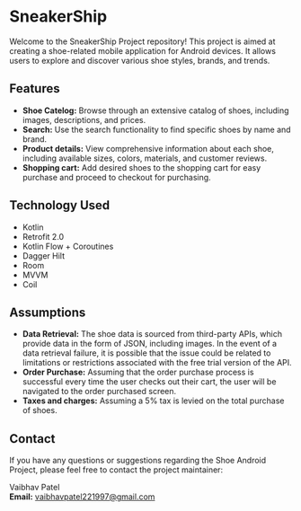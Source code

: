 # SneakerShip

Welcome to the SneakerShip Project repository! This project is aimed at creating a shoe-related mobile application for Android devices. It allows users to explore and discover various shoe styles, brands, and trends.



## Features
- **Shoe Catelog:** Browse through an extensive catalog of shoes, including images, descriptions, and prices.
- **Search:** Use the search functionality to find specific shoes by name and brand.
- **Product details:** View comprehensive information about each shoe, including available sizes, colors, materials, and customer reviews.
- **Shopping cart:** Add desired shoes to the shopping cart for easy purchase and proceed to checkout for purchasing.

## Technology Used
- Kotlin
- Retrofit 2.0
- Kotlin Flow + Coroutines
- Dagger Hilt
- Room
- MVVM
- Coil

## Assumptions
- **Data Retrieval:** The shoe data is sourced from third-party APIs, which provide data in the form of JSON, including images. In the event of a data retrieval failure, it is possible that the issue could be related to limitations or restrictions associated with the free trial version of the API.
- **Order Purchase:** Assuming that the order purchase process is successful every time the user checks out their cart, the user will be navigated to the order purchased screen.
- **Taxes and charges:** Assuming a 5% tax is levied on the total purchase of shoes.

## Contact
If you have any questions or suggestions regarding the Shoe Android Project, please feel free to contact the project maintainer:

Vaibhav Patel  
**Email:** vaibhavpatel221997@gmail.com


